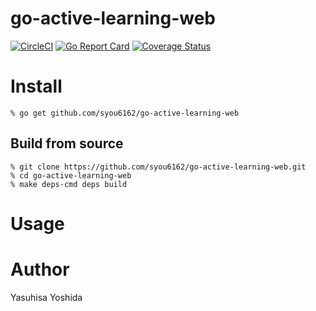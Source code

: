 # go-active-learning-web
[![CircleCI](https://circleci.com/gh/syou6162/go-active-learning-web.svg?style=shield)](https://circleci.com/gh/syou6162/go-active-learning-web)
[![Go Report Card](https://goreportcard.com/badge/github.com/syou6162/go-active-learning-web)](https://goreportcard.com/report/github.com/syou6162/go-active-learning-web)
[![Coverage Status](https://coveralls.io/repos/github/syou6162/go-active-learning-web/badge.svg?branch=master)](https://coveralls.io/github/syou6162/go-active-learning-web?branch=master)

# Install

```console
% go get github.com/syou6162/go-active-learning-web
```

## Build from source

```console
% git clone https://github.com/syou6162/go-active-learning-web.git
% cd go-active-learning-web
% make deps-cmd deps build
```

# Usage

# Author
Yasuhisa Yoshida
